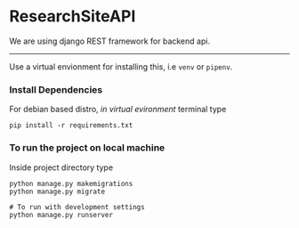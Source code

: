 # ResearchSiteAPI
We are using django REST framework for backend api. <br />

---
Use a virtual envionment for installing this, 
i.e `venv` or `pipenv`.
### Install Dependencies
For debian based distro, *in virtual evironment* terminal type
```shell
pip install -r requirements.txt
```
### To run the project on local machine
Inside project directory type
```shell
python manage.py makemigrations
python manage.py migrate

# To run with development settings
python manage.py runserver
```
